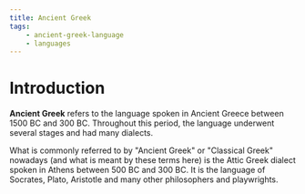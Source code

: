 ```yaml
---
title: Ancient Greek
tags:
    - ancient-greek-language
    - languages
---
```


# Introduction

**Ancient Greek** refers to the language spoken in Ancient Greece between 1500 BC and 300 BC. Throughout this period, the language underwent several stages and had many dialects. 

What is commonly referred to by "Ancient Greek" or "Classical Greek" nowadays (and what is meant by these terms here) is the Attic Greek dialect spoken in Athens between 500 BC and 300 BC. It is the language of Socrates, Plato, Aristotle and many other philosophers and playwrights. 